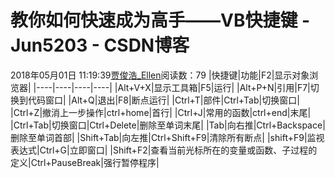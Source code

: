 # 教你如何快速成为高手——VB快捷键 - Jun5203 - CSDN博客
2018年05月01日 11:19:39[贾俊浩_Ellen](https://me.csdn.net/Ellen5203)阅读数：79
|快捷键|功能|F2|显示对象浏览器|
|----|----|----|----|
|Alt+V+X|显示工具箱|F5|运行|
|Alt+P+N|引用|F7|切换到代码窗口|
|Alt+Q|退出|F8|断点运行|
|Ctrl+T|部件|Ctrl+Tab|切换窗口|
|Ctrl+Z|撤消上一步操作|ctrl+home|首行|
|Ctrl+J|常用的函数|ctrl+end|末尾|
|Ctrl+Tab|切换窗口|Ctrl+Delete|删除至单词末尾|
|Tab|向右推|Ctrl+Backspace|删除至单词首部|
|Shift+Tab|向左推|Ctrl+Shift+F9|清除所有断点|
|shift+F9|监视表达式|Ctrl+G|立即窗口|
|Shift+F2|查看当前光标所在的变量或函数、子过程的定义|Ctrl+PauseBreak|强行暂停程序|
